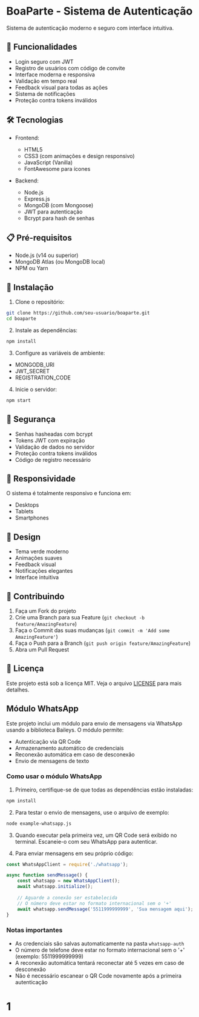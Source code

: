 # BoaParte - Sistema de Autenticação

Sistema de autenticação moderno e seguro com interface intuitiva.

## 🚀 Funcionalidades

- Login seguro com JWT
- Registro de usuários com código de convite
- Interface moderna e responsiva
- Validação em tempo real
- Feedback visual para todas as ações
- Sistema de notificações
- Proteção contra tokens inválidos

## 🛠️ Tecnologias

- Frontend:
  - HTML5
  - CSS3 (com animações e design responsivo)
  - JavaScript (Vanilla)
  - FontAwesome para ícones

- Backend:
  - Node.js
  - Express.js
  - MongoDB (com Mongoose)
  - JWT para autenticação
  - Bcrypt para hash de senhas

## 📋 Pré-requisitos

- Node.js (v14 ou superior)
- MongoDB Atlas (ou MongoDB local)
- NPM ou Yarn

## 🔧 Instalação

1. Clone o repositório:
```bash
git clone https://github.com/seu-usuario/boaparte.git
cd boaparte
```

2. Instale as dependências:
```bash
npm install
```

3. Configure as variáveis de ambiente:
- MONGODB_URI
- JWT_SECRET
- REGISTRATION_CODE

4. Inicie o servidor:
```bash
npm start
```

## 🔐 Segurança

- Senhas hasheadas com bcrypt
- Tokens JWT com expiração
- Validação de dados no servidor
- Proteção contra tokens inválidos
- Código de registro necessário

## 📱 Responsividade

O sistema é totalmente responsivo e funciona em:
- Desktops
- Tablets
- Smartphones

## 🎨 Design

- Tema verde moderno
- Animações suaves
- Feedback visual
- Notificações elegantes
- Interface intuitiva

## 🤝 Contribuindo

1. Faça um Fork do projeto
2. Crie uma Branch para sua Feature (`git checkout -b feature/AmazingFeature`)
3. Faça o Commit das suas mudanças (`git commit -m 'Add some AmazingFeature'`)
4. Faça o Push para a Branch (`git push origin feature/AmazingFeature`)
5. Abra um Pull Request

## 📄 Licença

Este projeto está sob a licença MIT. Veja o arquivo [LICENSE](LICENSE) para mais detalhes.

## Módulo WhatsApp

Este projeto inclui um módulo para envio de mensagens via WhatsApp usando a biblioteca Baileys. O módulo permite:

- Autenticação via QR Code
- Armazenamento automático de credenciais
- Reconexão automática em caso de desconexão
- Envio de mensagens de texto

### Como usar o módulo WhatsApp

1. Primeiro, certifique-se de que todas as dependências estão instaladas:
```bash
npm install
```

2. Para testar o envio de mensagens, use o arquivo de exemplo:
```bash
node example-whatsapp.js
```

3. Quando executar pela primeira vez, um QR Code será exibido no terminal. Escaneie-o com seu WhatsApp para autenticar.

4. Para enviar mensagens em seu próprio código:
```javascript
const WhatsAppClient = require('./whatsapp');

async function sendMessage() {
    const whatsapp = new WhatsAppClient();
    await whatsapp.initialize();
    
    // Aguarde a conexão ser estabelecida
    // O número deve estar no formato internacional sem o '+'
    await whatsapp.sendMessage('5511999999999', 'Sua mensagem aqui');
}
```

### Notas importantes

- As credenciais são salvas automaticamente na pasta `whatsapp-auth`
- O número de telefone deve estar no formato internacional sem o '+' (exemplo: 5511999999999)
- A reconexão automática tentará reconectar até 5 vezes em caso de desconexão
- Não é necessário escanear o QR Code novamente após a primeira autenticação

# 1
